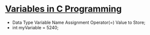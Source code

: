# [Variables in C Programming](https://youtu.be/76UTxRliHQE)

- Data Type Variable Name Assignment Operator(=) Value to Store;
- int myVariable = 5240;
